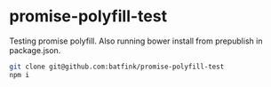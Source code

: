 promise-polyfill-test
=====================

Testing promise polyfill. Also running bower install from prepublish in package.json.

```bash
git clone git@github.com:batfink/promise-polyfill-test
npm i
```
